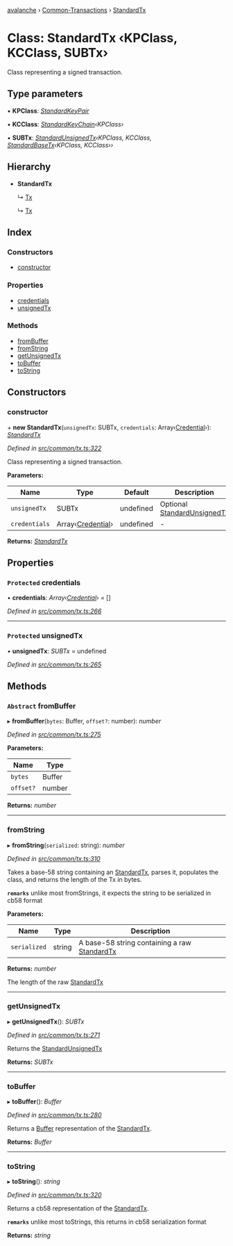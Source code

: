 [avalanche](../README.md) › [Common-Transactions](../modules/common_transactions.md) › [StandardTx](common_transactions.standardtx.md)

# Class: StandardTx ‹**KPClass, KCClass, SUBTx**›

Class representing a signed transaction.

## Type parameters

▪ **KPClass**: *[StandardKeyPair](common_keychain.standardkeypair.md)*

▪ **KCClass**: *[StandardKeyChain](common_keychain.standardkeychain.md)‹KPClass›*

▪ **SUBTx**: *[StandardUnsignedTx](common_transactions.standardunsignedtx.md)‹KPClass, KCClass, [StandardBaseTx](common_transactions.standardbasetx.md)‹KPClass, KCClass››*

## Hierarchy

* **StandardTx**

  ↳ [Tx](api_avm_transactions.tx.md)

  ↳ [Tx](api_platformvm_transactions.tx.md)

## Index

### Constructors

* [constructor](common_transactions.standardtx.md#constructor)

### Properties

* [credentials](common_transactions.standardtx.md#protected-credentials)
* [unsignedTx](common_transactions.standardtx.md#protected-unsignedtx)

### Methods

* [fromBuffer](common_transactions.standardtx.md#abstract-frombuffer)
* [fromString](common_transactions.standardtx.md#fromstring)
* [getUnsignedTx](common_transactions.standardtx.md#getunsignedtx)
* [toBuffer](common_transactions.standardtx.md#tobuffer)
* [toString](common_transactions.standardtx.md#tostring)

## Constructors

###  constructor

\+ **new StandardTx**(`unsignedTx`: SUBTx, `credentials`: Array‹[Credential](common_signature.credential.md)›): *[StandardTx](common_transactions.standardtx.md)*

*Defined in [src/common/tx.ts:322](https://github.com/ava-labs/avalanche.js/blob/a2feb77/src/common/tx.ts#L322)*

Class representing a signed transaction.

**Parameters:**

Name | Type | Default | Description |
------ | ------ | ------ | ------ |
`unsignedTx` | SUBTx | undefined | Optional [StandardUnsignedTx](common_transactions.standardunsignedtx.md) |
`credentials` | Array‹[Credential](common_signature.credential.md)› | undefined | - |

**Returns:** *[StandardTx](common_transactions.standardtx.md)*

## Properties

### `Protected` credentials

• **credentials**: *Array‹[Credential](common_signature.credential.md)›* = []

*Defined in [src/common/tx.ts:266](https://github.com/ava-labs/avalanche.js/blob/a2feb77/src/common/tx.ts#L266)*

___

### `Protected` unsignedTx

• **unsignedTx**: *SUBTx* = undefined

*Defined in [src/common/tx.ts:265](https://github.com/ava-labs/avalanche.js/blob/a2feb77/src/common/tx.ts#L265)*

## Methods

### `Abstract` fromBuffer

▸ **fromBuffer**(`bytes`: Buffer, `offset?`: number): *number*

*Defined in [src/common/tx.ts:275](https://github.com/ava-labs/avalanche.js/blob/a2feb77/src/common/tx.ts#L275)*

**Parameters:**

Name | Type |
------ | ------ |
`bytes` | Buffer |
`offset?` | number |

**Returns:** *number*

___

###  fromString

▸ **fromString**(`serialized`: string): *number*

*Defined in [src/common/tx.ts:310](https://github.com/ava-labs/avalanche.js/blob/a2feb77/src/common/tx.ts#L310)*

Takes a base-58 string containing an [StandardTx](common_transactions.standardtx.md), parses it, populates the class, and returns the length of the Tx in bytes.

**`remarks`** 
unlike most fromStrings, it expects the string to be serialized in cb58 format

**Parameters:**

Name | Type | Description |
------ | ------ | ------ |
`serialized` | string | A base-58 string containing a raw [StandardTx](common_transactions.standardtx.md)  |

**Returns:** *number*

The length of the raw [StandardTx](common_transactions.standardtx.md)

___

###  getUnsignedTx

▸ **getUnsignedTx**(): *SUBTx*

*Defined in [src/common/tx.ts:271](https://github.com/ava-labs/avalanche.js/blob/a2feb77/src/common/tx.ts#L271)*

Returns the [StandardUnsignedTx](common_transactions.standardunsignedtx.md)

**Returns:** *SUBTx*

___

###  toBuffer

▸ **toBuffer**(): *Buffer*

*Defined in [src/common/tx.ts:280](https://github.com/ava-labs/avalanche.js/blob/a2feb77/src/common/tx.ts#L280)*

Returns a [Buffer](https://github.com/feross/buffer) representation of the [StandardTx](common_transactions.standardtx.md).

**Returns:** *Buffer*

___

###  toString

▸ **toString**(): *string*

*Defined in [src/common/tx.ts:320](https://github.com/ava-labs/avalanche.js/blob/a2feb77/src/common/tx.ts#L320)*

Returns a cb58 representation of the [StandardTx](common_transactions.standardtx.md).

**`remarks`** 
unlike most toStrings, this returns in cb58 serialization format

**Returns:** *string*
